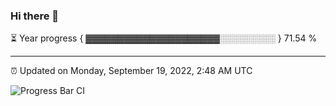 ### Hi there 👋

⏳ Year progress { ▓▓▓▓▓▓▓▓▓▓▓▓▓▓▓▓▓▓▓▓▓░░░░░░░░░ } 71.54 %

---

⏰ Updated on Monday, September 19, 2022, 2:48 AM UTC

![Progress Bar CI](https://github.com/arthurbuhl/arthurbuhl/workflows/Progress%20Bar%20CI/badge.svg)
